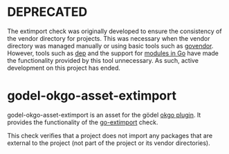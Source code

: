 DEPRECATED
==========
The extimport check was originally developed to ensure the consistency of the vendor directory for projects. This was
necessary when the vendor directory was managed manually or using basic tools such as [govendor](https://github.com/kardianos/govendor).
However, tools such as [dep](https://github.com/golang/dep) and the support for [modules in Go](https://blog.golang.org/using-go-modules) 
have made the functionality provided by this tool unnecessary. As such, active development on this project has ended.

godel-okgo-asset-extimport
==========================
godel-okgo-asset-extimport is an asset for the gödel [okgo plugin](https://github.com/palantir/okgo). It provides the
functionality of the [go-extimport](https://github.com/palantir/go-extimport) check.

This check verifies that a project does not import any packages that are external to the project (not part of the
project or its vendor directories).
